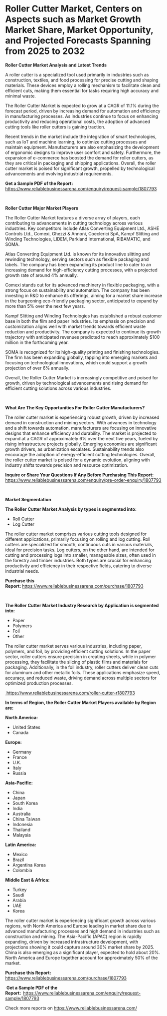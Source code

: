 <p><h1>Roller Cutter Market, Centers on Aspects such as Market Growth Market Share, Market Opportunity, and Projected Forecasts Spanning from 2025 to 2032</h1></p><p><strong>Roller Cutter Market Analysis and Latest Trends</strong></p>
<p><p>A roller cutter is a specialized tool used primarily in industries such as construction, textiles, and food processing for precise cutting and shaping materials. These devices employ a rolling mechanism to facilitate clean and efficient cuts, making them essential for tasks requiring high accuracy and minimal waste.</p><p>The Roller Cutter Market is expected to grow at a CAGR of 11.1% during the forecast period, driven by increasing demand for automation and efficiency in manufacturing processes. As industries continue to focus on enhancing productivity and reducing operational costs, the adoption of advanced cutting tools like roller cutters is gaining traction.</p><p>Recent trends in the market include the integration of smart technologies, such as IoT and machine learning, to optimize cutting processes and maintain equipment. Manufacturers are also emphasizing the development of ergonomic designs to improve user comfort and safety. Furthermore, the expansion of e-commerce has boosted the demand for roller cutters, as they are critical in packaging and shipping applications. Overall, the roller cutter market is poised for significant growth, propelled by technological advancements and evolving industrial requirements.</p></p>
<p><strong>Get a Sample PDF of the Report:&nbsp;</strong> <a href="https://www.reliablebusinessarena.com/enquiry/request-sample/1807793?utm_campaign=2381&utm_medium=2&utm_source=Github&utm_content=ia&utm_term=19022025&utm_id=roller-cutter">https://www.reliablebusinessarena.com/enquiry/request-sample/1807793</a></p>
<p>&nbsp;</p>
<p><strong>Roller Cutter Major Market Players</strong></p>
<p><p>The Roller Cutter Market features a diverse array of players, each contributing to advancements in cutting technology across various industries. Key competitors include Atlas Converting Equipment Ltd., ASHE Controls Ltd., Comexi, Ghezzi & Annoni, Coeclerici SpA, Kampf Slitting and Winding Technologies, LIDEM, Parkland International, RIBAMATIC, and SOMA.</p><p>Atlas Converting Equipment Ltd. is known for its innovative slitting and rewinding technology, serving sectors such as flexible packaging and labels. The company has been expanding its product line to cater to an increasing demand for high-efficiency cutting processes, with a projected growth rate of around 4% annually.</p><p>Comexi stands out for its advanced machinery in flexible packaging, with a strong focus on sustainability and automation. The company has been investing in R&D to enhance its offerings, aiming for a market share increase in the burgeoning eco-friendly packaging sector, anticipated to expand by more than 5% over the next few years.</p><p>Kampf Slitting and Winding Technologies has established a robust customer base in both the film and paper industries. Its emphasis on precision and customization aligns well with market trends towards efficient waste reduction and productivity. The company is expected to continue its growth trajectory with anticipated revenues predicted to reach approximately $100 million in the forthcoming year.</p><p>SOMA is recognized for its high-quality printing and finishing technologies. The firm has been expanding globally, tapping into emerging markets and focusing on technological innovations, which could support a growth projection of over 6% annually.</p><p>Overall, the Roller Cutter Market is increasingly competitive and poised for growth, driven by technological advancements and rising demand for efficient cutting solutions across various industries.</p></p>
<p>&nbsp;</p>
<p><strong>What Are The Key Opportunities For Roller Cutter Manufacturers?</strong></p>
<p><p>The roller cutter market is experiencing robust growth, driven by increased demand in construction and mining sectors. With advances in technology and a shift towards automation, manufacturers are focusing on innovative designs that enhance efficiency and durability. The market is projected to expand at a CAGR of approximately 6% over the next five years, fueled by rising infrastructure projects globally. Emerging economies are significant growth drivers, as urbanization escalates. Sustainability trends also encourage the adoption of energy-efficient cutting technologies. Overall, the roller cutter market is poised for a dynamic evolution, aligning with industry shifts towards precision and resource optimization.</p></p>
<p><strong>Inquire or Share Your Questions If Any Before Purchasing This Report:</strong> <a href="https://www.reliablebusinessarena.com/enquiry/pre-order-enquiry/1807793?utm_campaign=2381&utm_medium=2&utm_source=Github&utm_content=ia&utm_term=19022025&utm_id=roller-cutter">https://www.reliablebusinessarena.com/enquiry/pre-order-enquiry/1807793</a></p>
<p>&nbsp;</p>
<p><strong>Market Segmentation</strong></p>
<p><strong>The Roller Cutter Market Analysis by types is segmented into:</strong></p>
<p><ul><li>Roll Cutter</li><li>Log Cutter</li></ul></p>
<p><p>The roller cutter market comprises various cutting tools designed for different applications, primarily focusing on rolling and log cutting. Roll cutters are specialized for smooth, continuous cuts in various materials, ideal for precision tasks. Log cutters, on the other hand, are intended for cutting and processing logs into smaller, manageable sizes, often used in the forestry and timber industries. Both types are crucial for enhancing productivity and efficiency in their respective fields, catering to diverse industrial needs.</p></p>
<p><strong>Purchase this Report:&nbsp;</strong><a href="https://www.reliablebusinessarena.com/purchase/1807793?utm_campaign=2381&utm_medium=2&utm_source=Github&utm_content=ia&utm_term=19022025&utm_id=roller-cutter">https://www.reliablebusinessarena.com/purchase/1807793</a></p>
<p>&nbsp;</p>
<p><strong>The Roller Cutter Market Industry Research by Application is segmented into:</strong></p>
<p><ul><li>Paper</li><li>Polymers</li><li>Foil</li><li>Other</li></ul></p>
<p><p>The roller cutter market serves various industries, including paper, polymers, and foil, by providing efficient cutting solutions. In the paper sector, roller cutters ensure precision in creating sheets, while in polymer processing, they facilitate the slicing of plastic films and materials for packaging. Additionally, in the foil industry, roller cutters deliver clean cuts for aluminum and other metallic foils. These applications emphasize speed, accuracy, and reduced waste, driving demand across multiple sectors for optimized production processes.</p></p>
<p><a href="https://www.reliablebusinessarena.com/roller-cutter-r1807793?utm_campaign=2381&utm_medium=2&utm_source=Github&utm_content=ia&utm_term=19022025&utm_id=roller-cutter">&nbsp;https://www.reliablebusinessarena.com/roller-cutter-r1807793</a></p>
<p><strong>In terms of Region, the Roller Cutter Market Players available by Region are:</strong></p>
<p>
    <p> <strong> North America: </strong>
        <ul>
            <li>United States</li>
            <li>Canada</li>
        </ul>
        </p> 
    <p> <strong> Europe: </strong>
        <ul>
            <li>Germany</li>
            <li>France</li>
            <li>U.K.</li>
            <li>Italy</li>
            <li>Russia</li>
        </ul>
        </p> 
    <p> <strong> Asia-Pacific: </strong>
        <ul>
            <li>China</li>
            <li>Japan</li>
            <li>South Korea</li>
            <li>India</li>
            <li>Australia</li>
            <li>China Taiwan</li>
            <li>Indonesia</li>
            <li>Thailand</li>
            <li>Malaysia</li>
        </ul>
        </p> 
    <p> <strong> Latin America: </strong>
        <ul>
            <li>Mexico</li>
            <li>Brazil</li>
            <li>Argentina Korea</li>
            <li>Colombia</li>
        </ul>
        </p> 
    <p> <strong> Middle East & Africa: </strong>
        <ul>
            <li>Turkey</li>
            <li>Saudi</li>
            <li>Arabia</li>
            <li>UAE</li>
            <li>Korea</li>
        </ul>
    </p>
    </p>
<p><p>The roller cutter market is experiencing significant growth across various regions, with North America and Europe leading in market share due to advanced manufacturing processes and high demand in industries such as construction and mining. The Asia-Pacific (APAC) region is rapidly expanding, driven by increased infrastructure development, with projections showing it could capture around 30% market share by 2025. China is also emerging as a significant player, expected to hold about 20%. North America and Europe together account for approximately 50% of the market.</p></p>
<p><strong>Purchase this Report: </strong><a href="https://www.reliablebusinessarena.com/purchase/1807793?utm_campaign=2381&utm_medium=2&utm_source=Github&utm_content=ia&utm_term=19022025&utm_id=roller-cutter">https://www.reliablebusinessarena.com/purchase/1807793</a></p>
<p>&nbsp;<strong>Get a Sample PDF of the Report:&nbsp;&nbsp;</strong><a href="https://www.reliablebusinessarena.com/enquiry/request-sample/1807793?utm_campaign=2381&utm_medium=2&utm_source=Github&utm_content=ia&utm_term=19022025&utm_id=roller-cutter">https://www.reliablebusinessarena.com/enquiry/request-sample/1807793</a></p>
<p><strong></strong></p>
<p>Check more reports on <a href="https://www.reliablebusinessarena.com/?utm_campaign=2381&utm_medium=2&utm_source=Github&utm_content=ia&utm_term=19022025&utm_id=roller-cutter">https://www.reliablebusinessarena.com/</a></p>